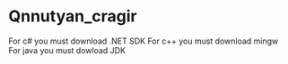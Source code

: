 # Qnnutyan_cragir
For c# you must download .NET SDK
For c++ you must download mingw
For java you must dowload JDK